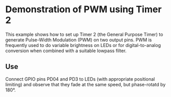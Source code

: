 # Demonstration of PWM using Timer 2
This example shows how to set up Timer 2 (the General Purpose Timer) to generate Pulse-Width Modulation (PWM) on two output pins.
PWM is frequently used to do variable brightness on LEDs or for digital-to-analog conversion when combined with a suitable lowpass filter.

## Use
Connect GPIO pins PD04 and PD3 to LEDs (with appropriate positional limiting) and observe that they fade at the same speed, but phase-rotatd by 180°.
